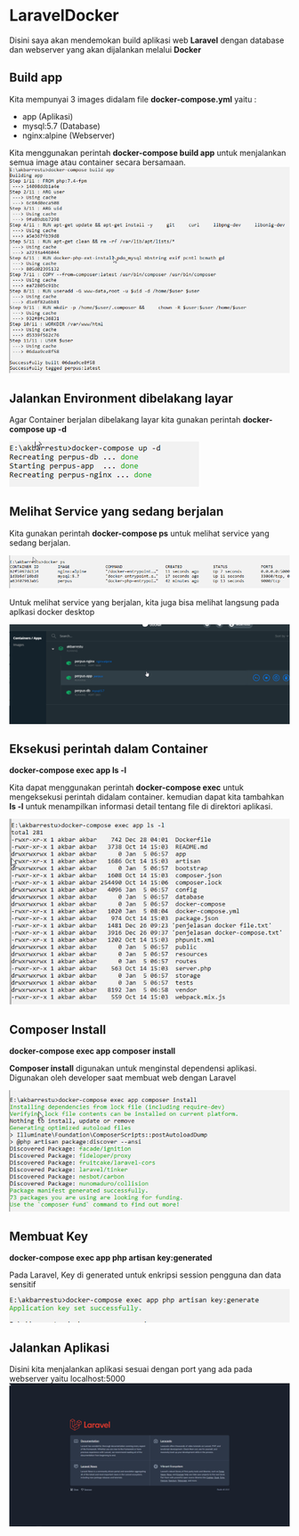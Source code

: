 # LaravelDocker
Disini saya akan mendemokan build aplikasi web <b>Laravel</b> dengan database dan webserver yang akan dijalankan melalui <b>Docker</b> 

## Build app

Kita mempunyai 3 images didalam file <b>docker-compose.yml</b> yaitu :
- app (Aplikasi)
- mysql:5.7 (Database)
- nginx:alpine (Webserver)

Kita menggunakan perintah <b>docker-compose build app</b> untuk menjalankan semua image atau container secara bersamaan.
<img src="https://github.com/akbarrestu/LaravelDocker/blob/master/1.png"/>
## Jalankan Environment dibelakang layar

Agar Container berjalan dibelakang layar kita gunakan perintah <b>docker-compose up -d</b>

<img src="https://github.com/akbarrestu/LaravelDocker/blob/master/2.png"/>

## Melihat Service yang sedang berjalan

Kita gunakan perintah <b>docker-compose ps</b> untuk melihat service yang sedang berjalan.

<img src="https://github.com/akbarrestu/LaravelDocker/blob/master/3.png"/>

Untuk melihat service yang berjalan, kita juga bisa melihat langsung pada aplkasi docker desktop

<img src="https://github.com/akbarrestu/LaravelDocker/blob/master/a.png"/>

## Eksekusi perintah dalam Container

<b>docker-compose exec app ls -l</b>

Kita dapat menggunakan perintah <b>docker-compose exec</b> untuk mengeksekusi perintah didalam container.  kemudian dapat kita tambahkan <b>ls -l</b> untuk menampilkan informasi detail tentang file di direktori aplikasi.

<img src="https://github.com/akbarrestu/LaravelDocker/blob/master/4.png"/>

## Composer Install

<b>docker-compose exec app composer install</b>

<b>Composer install</b> digunakan untuk menginstal dependensi aplikasi. Digunakan oleh developer saat membuat web dengan Laravel

<img src="https://github.com/akbarrestu/LaravelDocker/blob/master/5.png"/>

## Membuat Key

<b>docker-compose exec app php artisan key:generated</b>

Pada Laravel, Key di generated untuk enkripsi session pengguna dan data sensitif
<img src="https://github.com/akbarrestu/LaravelDocker/blob/master/6.png"/>

## Jalankan Aplikasi

Disini kita menjalankan aplikasi sesuai dengan port yang ada pada webserver yaitu localhost:5000
<img src="https://github.com/akbarrestu/LaravelDocker/blob/master/7.png"/>
